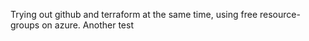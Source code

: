 Trying out github and terraform at the same time, using free resource-groups on azure. 
Another test